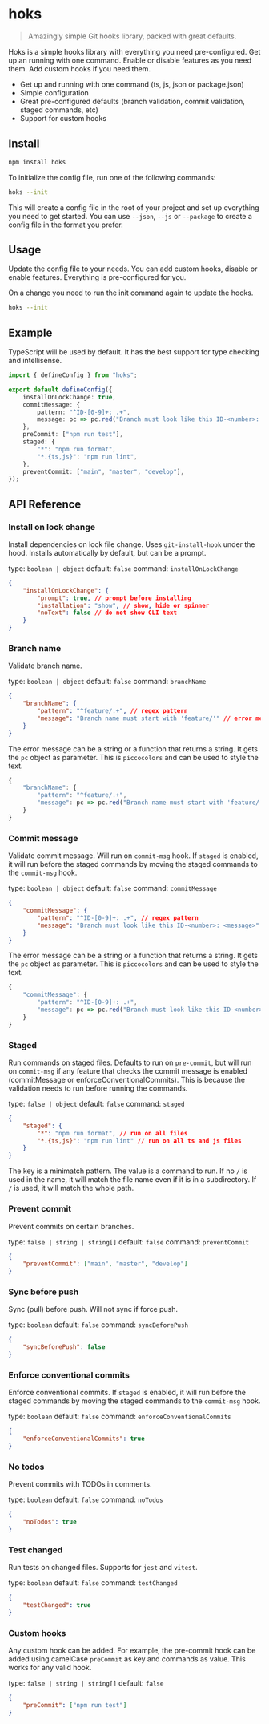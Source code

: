 # hoks
> Amazingly simple Git hooks library, packed with great defaults.

Hoks is a simple hooks library with everything you need pre-configured. Get up an running with one command. Enable or disable features as you need them. Add custom hooks if you need them.

-   Get up and running with one command (ts, js, json or package.json)
-   Simple configuration
-   Great pre-configured defaults (branch validation, commit validation, staged commands, etc)
-   Support for custom hooks

## Install


```bash
npm install hoks
```

To initialize the config file, run one of the following commands:

```bash
hoks --init
```

This will create a config file in the root of your project and set up everything you need to get started. You can use `--json`, `--js` or `--package` to create a config file in the format you prefer.

## Usage

Update the config file to your needs. You can add custom hooks, disable or enable features. Everything is pre-configured for you.

On a change you need to run the init command again to update the hooks.


```bash
hoks --init
```

## Example

TypeScript will be used by default. It has the best support for type checking and intellisense.

```ts
import { defineConfig } from "hoks";

export default defineConfig({
    installOnLockChange: true,
    commitMessage: {
        pattern: "^ID-[0-9]+: .+",
        message: pc => pc.red("Branch must look like this ID-<number>: <message>"),
    },
    preCommit: ["npm run test"],
    staged: {
        "*": "npm run format",
        "*.{ts,js}": "npm run lint",
    },
    preventCommit: ["main", "master", "develop"],
});
```

## API Reference

### Install on lock change

Install dependencies on lock file change. Uses `git-install-hook` under the hood. Installs automatically by default, but can be a prompt.

type: `boolean | object`
default: `false`
command: `installOnLockChange`

```json
{
    "installOnLockChange": {
        "prompt": true, // prompt before installing
        "installation": "show", // show, hide or spinner
        "noText": false // do not show CLI text
    }
}
```

### Branch name

Validate branch name.

type: `boolean | object`
default: `false`
command: `branchName`

```json
{
    "branchName": {
        "pattern": "^feature/.+", // regex pattern
        "message": "Branch name must start with 'feature/'" // error message
    }
}
```

The error message can be a string or a function that returns a string. It gets the `pc` object as parameter. This is `piccocolors` and can be used to style the text.

```ts
{
    "branchName": {
        "pattern": "^feature/.+",
        "message": pc => pc.red("Branch name must start with 'feature/'")
    }
}
```

### Commit message

Validate commit message. Will run on `commit-msg` hook. If `staged` is enabled, it will run before the staged commands by moving the staged commands to the `commit-msg` hook.

type: `boolean | object`
default: `false`
command: `commitMessage`

```json
{
    "commitMessage": {
        "pattern": "^ID-[0-9]+: .+", // regex pattern
        "message": "Branch must look like this ID-<number>: <message>" // error message
    }
}
```

The error message can be a string or a function that returns a string. It gets the `pc` object as parameter. This is `piccocolors` and can be used to style the text.

```ts
{
    "commitMessage": {
        "pattern": "^ID-[0-9]+: .+",                                                    // regex pattern
        "message": pc => pc.red("Branch must look like this ID-<number>: <message>")    // error message
    }
}
```

### Staged

Run commands on staged files. Defaults to run on `pre-commit`, but will run on `commit-msg` if any feature that checks the commit message is enabled (commitMessage or enforceConventionalCommits). This is because the validation needs to run before running the commands.

type: `false | object`
default: `false`
command: `staged`

```json
{
    "staged": {
        "*": "npm run format", // run on all files
        "*.{ts,js}": "npm run lint" // run on all ts and js files
    }
}
```

The key is a minimatch pattern. The value is a command to run. If no `/` is used in the name, it will match the file name even if it is in a subdirectory. If `/` is used, it will match the whole path.

### Prevent commit

Prevent commits on certain branches.

type: `false | string | string[]`
default: `false`
command: `preventCommit`

```json
{
    "preventCommit": ["main", "master", "develop"]
}
```

### Sync before push

Sync (pull) before push. Will not sync if force push.

type: `boolean`
default: `false`
command: `syncBeforePush`

```json
{
    "syncBeforePush": false
}
```

### Enforce conventional commits

Enforce conventional commits. If `staged` is enabled, it will run before the staged commands by moving the staged commands to the `commit-msg` hook.

type: `boolean`
default: `false`
command: `enforceConventionalCommits`

```json
{
    "enforceConventionalCommits": true
}
```

### No todos

Prevent commits with TODOs in comments.

type: `boolean`
default: `false`
command: `noTodos`

```json
{
    "noTodos": true
}
```

### Test changed

Run tests on changed files. Supports for `jest` and `vitest`.

type: `boolean`
default: `false`
command: `testChanged`

```json
{
    "testChanged": true
}
```

### Custom hooks

Any custom hook can be added. For example, the pre-commit hook can be added using camelCase `preCommit` as key and commands as value. This works for any valid hook.

type: `false | string | string[]`
default: `false`

```json
{
    "preCommit": ["npm run test"]
}
```
